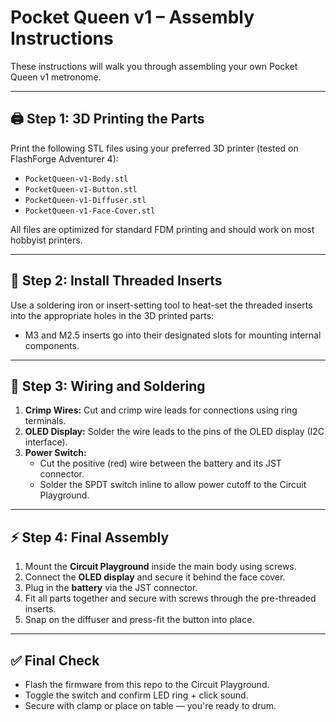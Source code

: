 # Pocket Queen v1 – Assembly Instructions

These instructions will walk you through assembling your own Pocket Queen v1 metronome.

---

## 🖨️ Step 1: 3D Printing the Parts

Print the following STL files using your preferred 3D printer (tested on FlashForge Adventurer 4):

- `PocketQueen-v1-Body.stl`
- `PocketQueen-v1-Button.stl`
- `PocketQueen-v1-Diffuser.stl`
- `PocketQueen-v1-Face-Cover.stl`

All files are optimized for standard FDM printing and should work on most hobbyist printers.

---

## 🔩 Step 2: Install Threaded Inserts

Use a soldering iron or insert-setting tool to heat-set the threaded inserts into the appropriate holes in the 3D printed parts:

- M3 and M2.5 inserts go into their designated slots for mounting internal components.

---

## 🔧 Step 3: Wiring and Soldering

1. **Crimp Wires:** Cut and crimp wire leads for connections using ring terminals.
2. **OLED Display:** Solder the wire leads to the pins of the OLED display (I2C interface).
3. **Power Switch:**
   - Cut the positive (red) wire between the battery and its JST connector.
   - Solder the SPDT switch inline to allow power cutoff to the Circuit Playground.

---

## ⚡ Step 4: Final Assembly

1. Mount the **Circuit Playground** inside the main body using screws.
2. Connect the **OLED display** and secure it behind the face cover.
3. Plug in the **battery** via the JST connector.
4. Fit all parts together and secure with screws through the pre-threaded inserts.
5. Snap on the diffuser and press-fit the button into place.

---

## ✅ Final Check

- Flash the firmware from this repo to the Circuit Playground.
- Toggle the switch and confirm LED ring + click sound.
- Secure with clamp or place on table — you're ready to drum.

